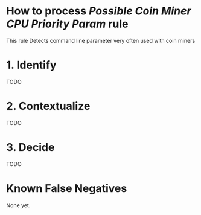 # How to process *Possible Coin Miner CPU Priority Param* rule
This rule Detects command line parameter very often used with coin miners

# 1. Identify
TODO

# 2. Contextualize
TODO

# 3. Decide
TODO

# Known False Negatives
None yet.
